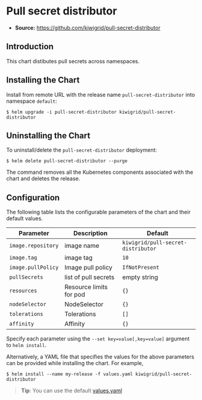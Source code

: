 # Pull secret distributor

- **Source:** https://github.com/kiwigrid/pull-secret-distributor

## Introduction

This chart distibutes pull secrets across namespaces.

## Installing the Chart

Install from remote URL with the release name `pull-secret-distributor` into namespace `default`:

```console
$ helm upgrade -i pull-secret-distributor kiwigrid/pull-secret-distributor
```

## Uninstalling the Chart

To uninstall/delete the `pull-secret-distributor` deployment:

```console
$ helm delete pull-secret-distributor --purge
```

The command removes all the Kubernetes components associated with the chart and deletes the release.

## Configuration

The following table lists the configurable parameters of the chart and their default values.

| Parameter                         | Description                             | Default                                                                                     |
| --------------------------------- | --------------------------------------  | ---------------------------------------------------------                                   |
| `image.repository`                           | image name                        | `kiwigrid/pull-secret-distributor`                                                        |
| `image.tag`                        | image tag                      | `10`                                                                                      |
| `image.pullPolicy`                 | Image pull policy                       | `IfNotPresent`                                                                              |
| `pullSecrets`                           | list of pull secrets                          | empty string                                                        |
| `resources`                    | Resource limits for pod             | `{}`                                   |
| `nodeSelector`                 | NodeSelector                                 | `{}`                                   |
| `tolerations`                  | Tolerations                                  | `[]`                                   |
| `affinity`                     | Affinity                                     | `{}`                                   |

Specify each parameter using the `--set key=value[,key=value]` argument to `helm install`.

Alternatively, a YAML file that specifies the values for the above parameters can be provided while installing the chart. For example,

```console
$ helm install --name my-release -f values.yaml kiwigrid/pull-secret-distributor
```

> **Tip**: You can use the default [values.yaml](values.yaml)

